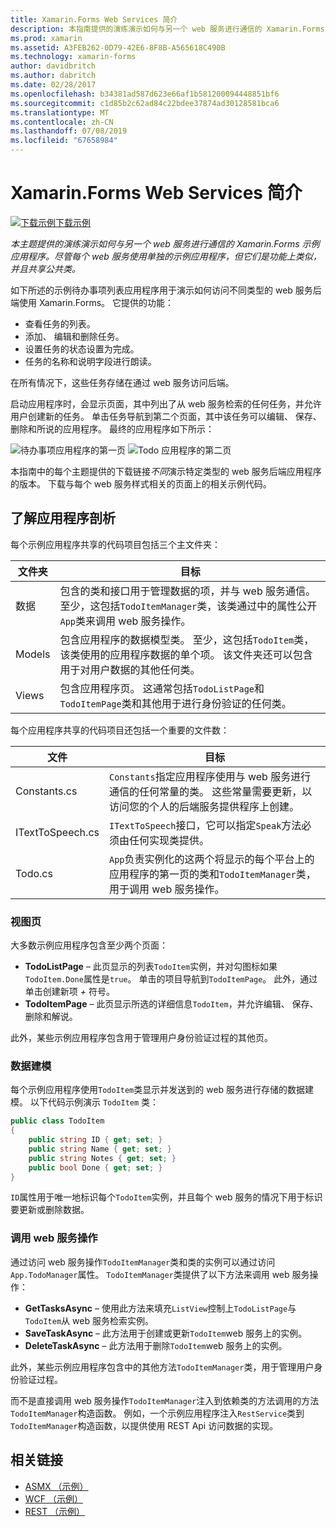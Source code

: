 ```yaml
---
title: Xamarin.Forms Web Services 简介
description: 本指南提供的演练演示如何与另一个 web 服务进行通信的 Xamarin.Forms 示例应用程序。 尽管每个 web 服务使用单独的示例应用程序，但它们是功能上类似，并且共享公共类。
ms.prod: xamarin
ms.assetid: A3FEB262-0D79-42E6-8F8B-A565618C490B
ms.technology: xamarin-forms
author: davidbritch
ms.author: dabritch
ms.date: 02/28/2017
ms.openlocfilehash: b34381ad587d623e66af1b581200094448851bf6
ms.sourcegitcommit: c1d85b2c62ad84c22bdee37874ad30128581bca6
ms.translationtype: MT
ms.contentlocale: zh-CN
ms.lasthandoff: 07/08/2019
ms.locfileid: "67658984"
---
```

# <a name="xamarinforms-web-services-introduction"></a>Xamarin.Forms Web Services 简介

[![下载示例](~/media/shared/download.png)下载示例](https://developer.xamarin.com/samples/xamarin-forms/WebServices/TodoREST)

_本主题提供的演练演示如何与另一个 web 服务进行通信的 Xamarin.Forms 示例应用程序。尽管每个 web 服务使用单独的示例应用程序，但它们是功能上类似，并且共享公共类。_

如下所述的示例待办事项列表应用程序用于演示如何访问不同类型的 web 服务后端使用 Xamarin.Forms。 它提供的功能：

- 查看任务的列表。
- 添加、 编辑和删除任务。
- 设置任务的状态设置为完成。
- 任务的名称和说明字段进行朗读。

在所有情况下，这些任务存储在通过 web 服务访问后端。

启动应用程序时，会显示页面，其中列出了从 web 服务检索的任何任务，并允许用户创建新的任务。 单击任务导航到第二个页面，其中该任务可以编辑、 保存、 删除和所说的应用程序。 最终的应用程序如下所示：

![](introduction-images/app-example-1.png "待办事项应用程序的第一页")
![](introduction-images/app-example-2.png "Todo 应用程序的第二页")

本指南中的每个主题提供的下载链接*不同*演示特定类型的 web 服务后端应用程序的版本。 下载与每个 web 服务样式相关的页面上的相关示例代码。

## <a name="understand-the-application-anatomy"></a>了解应用程序剖析

每个示例应用程序共享的代码项目包括三个主文件夹：

|文件夹|目标|
|--- |--- |
|数据|包含的类和接口用于管理数据的项，并与 web 服务通信。 至少，这包括`TodoItemManager`类，该类通过中的属性公开`App`类来调用 web 服务操作。|
|Models|包含应用程序的数据模型类。 至少，这包括`TodoItem`类，该类使用的应用程序数据的单个项。 该文件夹还可以包含用于对用户数据的其他任何类。|
|Views|包含应用程序页。 这通常包括`TodoListPage`和`TodoItemPage`类和其他用于进行身份验证的任何类。|

每个应用程序共享的代码项目还包括一个重要的文件数：

|文件|目标|
|--- |--- |
|Constants.cs|`Constants`指定应用程序使用与 web 服务进行通信的任何常量的类。 这些常量需要更新，以访问您的个人的后端服务提供程序上创建。|
|ITextToSpeech.cs|`ITextToSpeech`接口，它可以指定`Speak`方法必须由任何实现类提供。|
|Todo.cs|`App`负责实例化的这两个将显示的每个平台上的应用程序的第一页的类和`TodoItemManager`类，用于调用 web 服务操作。|

### <a name="view-pages"></a>视图页

大多数示例应用程序包含至少两个页面：

- **TodoListPage** – 此页显示的列表`TodoItem`实例，并对勾图标如果`TodoItem.Done`属性是`true`。 单击的项目导航到`TodoItemPage`。 此外，通过单击创建新项 *+* 符号。
- **TodoItemPage** – 此页显示所选的详细信息`TodoItem`，并允许编辑、 保存、 删除和解说。

此外，某些示例应用程序包含用于管理用户身份验证过程的其他页。

### <a name="model-the-data"></a>数据建模

每个示例应用程序使用`TodoItem`类显示并发送到的 web 服务进行存储的数据建模。 以下代码示例演示 `TodoItem` 类：

```csharp
public class TodoItem
{
    public string ID { get; set; }
    public string Name { get; set; }
    public string Notes { get; set; }
    public bool Done { get; set; }
}
```

`ID`属性用于唯一地标识每个`TodoItem`实例，并且每个 web 服务的情况下用于标识要更新或删除数据。

### <a name="invoke-web-service-operations"></a>调用 web 服务操作

通过访问 web 服务操作`TodoItemManager`类和类的实例可以通过访问`App.TodoManager`属性。 `TodoItemManager`类提供了以下方法来调用 web 服务操作：

- **GetTasksAsync** – 使用此方法来填充`ListView`控制上`TodoListPage`与`TodoItem`从 web 服务检索实例。
- **SaveTaskAsync** – 此方法用于创建或更新`TodoItem`web 服务上的实例。
- **DeleteTaskAsync** – 此方法用于删除`TodoItem`web 服务上的实例。

此外，某些示例应用程序包含中的其他方法`TodoItemManager`类，用于管理用户身份验证过程。

而不是直接调用 web 服务操作`TodoItemManager`注入到依赖类的方法调用的方法`TodoItemManager`构造函数。 例如，一个示例应用程序注入`RestService`类到`TodoItemManager`构造函数，以提供使用 REST Api 访问数据的实现。

## <a name="related-links"></a>相关链接

- [ASMX （示例）](https://developer.xamarin.com/samples/xamarin-forms/WebServices/TodoASMX)
- [WCF （示例）](https://developer.xamarin.com/samples/xamarin-forms/WebServices/TodoWCF)
- [REST （示例）](https://developer.xamarin.com/samples/xamarin-forms/WebServices/TodoREST)
